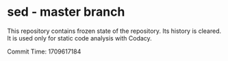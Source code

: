 # sed - master branch

This repository contains frozen state of the repository.
Its history is cleared. It is used only for static code
analysis with Codacy.

Commit Time: 1709617184
